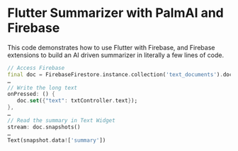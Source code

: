 # Flutter Summarizer with PalmAI and Firebase

This code demonstrates how to use Flutter with Firebase, and Firebase extensions to build an AI driven summarizer in literally a few lines of code. 

```dart
// Access Firebase
final doc = FirebaseFirestore.instance.collection('text_documents').doc('example');
…
// Write the long text
onPressed: () {
   doc.set({"text": txtController.text});
},
…
// Read the summary in Text Widget
stream: doc.snapshots()
…
Text(snapshot.data!['summary'])

```
